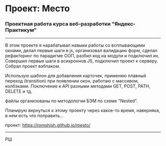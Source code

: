 # Проект: Место
### Проектная работа курса веб-разработки "Яндекс-Практикум"
___

В этом проекте я нарабатывал навыки работы со всплывающими окнами, делал первые шаги в js, организовал валидацию форм, сделал рефакторинг по парадигме ООП, разбил код на модули и подключил их. Совершил первые шаги в асихроннов JS, подключил проект к серверу. Собрал проект вэбпаком.

Использую шаблон для добавления карточек, применяю плавный переход (transition) при появлении окон, работаю с массивом, колбэками. Поключение к API разными методами GET, POST, PATH, DELETE и тд.

файлы организованы по методологии БЭМ по схеме "Nested".


Планирую вернуться к этому проекту через какое-то время, наверняка, в нем есть что поправить...


проект: https://romshish.github.io/mesto/
___

РШ
